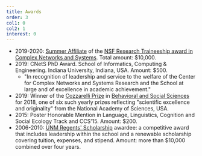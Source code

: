 ```yaml
---
title: Awards
order: 3
col1: 0
col2: 1
interest: 0
---
```


* 2019-2020: [Summer Affiliate](https://cns-nrt.indiana.edu/students/affiliates/2019/Alexander-Barron.html) of the [NSF Research Traineeship award in Complex Networks and Systems](https://cns-nrt.indiana.edu/). Total amount: $10,000.
* 2019: CNetS PhD Award. School of Informatics, Computing & Engineering. Indiana University, Indiana, USA. Amount: $500.
  - "In recognition of leadership and service to the welfare of the Center for Complex Networks and Systems Research and the School at large and of excellence in academic achievement."
* 2019: Winner of the [Cozzarelli Prize](https://www.pnas.org/page/about/cozzarelli-prize) in [Behavioral and Social Sciences](http://www.nasonline.org/news-and-multimedia/news/pnas-cozzarelli-2018.html) for 2018, one of six such yearly prizes reflecting "scientific excellence and originality" from the National Academy of Sciences, USA.
* 2015: Poster Honorable Mention in Language, Linguistics, Cognition and Social Ecology Track and CCS’15. Amount: $200.
* 2006-2010: [UNM Regents' Scholarship](https://honors.unm.edu/current-student/regents-scholars.html) awardee: a competitive award that includes leadership within the school and a renewable scholarship covering tuition, expenses, and stipend. Amount: more than $10,000 combined over four years.
